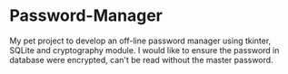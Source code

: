 # Password-Manager

My pet project to develop an off-line password manager using tkinter, SQLite and cryptography module.
I would like to ensure the password in database were encrypted, can't be read without the master password.
